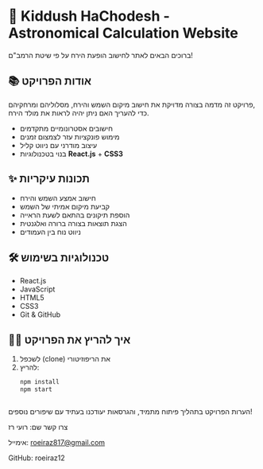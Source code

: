 # 🌙 Kiddush HaChodesh - Astronomical Calculation Website

ברוכים הבאים לאתר לחישוב הופעת הירח על פי שיטת הרמב"ם!

## 📚 אודות הפרויקט
פרויקט זה מדמה בצורה מדויקת את חישוב מיקום השמש והירח, מסלוליהם ומרחקיהם,  
כדי להעריך האם ניתן יהיה לראות את מולד הירח.

- חישובים אסטרונומיים מתקדמים
- מימוש פונקציות עזר לצמצום זמנים
- עיצוב מודרני עם ניווט קליל
- בנוי בטכנולוגיות **React.js** + **CSS3**

## ✨ תכונות עיקריות
- חישוב אמצע השמש והירח
- קביעת מיקום אמיתי של השמש
- הוספת תיקונים בהתאם לשעת הראייה
- הצגת תוצאות בצורה ברורה ואלגנטית
- ניווט נוח בין העמודים

## 🛠️ טכנולוגיות בשימוש
- React.js
- JavaScript
- HTML5
- CSS3
- Git & GitHub

## 🧑‍💻 איך להריץ את הפרויקט
1. לשכפל (clone) את הריפוזיטורי
2. להריץ:
   ```bash
   npm install
   npm start



הערות
הפרויקט בתהליך פיתוח מתמיד, והגרסאות יעודכנו בעתיד עם שיפורים נוספים!

צרו קשר
שם: רועי רז

אימייל: roeiraz817@gmail.com

GitHub: roeiraz12